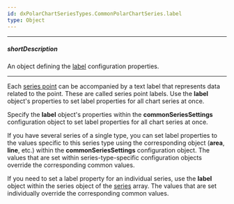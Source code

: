 ```yaml
---
id: dxPolarChartSeriesTypes.CommonPolarChartSeries.label
type: Object
---
```

---
##### shortDescription
An object defining the [label](/concepts/05%20UI%20Components/PolarChart/10%20Visual%20Elements/030%20Series%20Point%20Labels.md '/Documentation/Guide/UI_Components/PolarChart/Visual_Elements/#Series_Point_Labels') configuration properties.

---
Each [series point](/api-reference/10%20UI%20Components/dxPolarChart/5%20Series%20Types/CommonPolarChartSeries/point '/Documentation/ApiReference/UI_Components/dxPolarChart/Configuration/series/point/') can be accompanied by a text label that represents data related to the point. These are called series point labels. Use the **label** object's properties to set label properties for all chart series at once.

Specify the **label** object's properties within the **commonSeriesSettings** configuration object to set label properties for all chart series at once.

If you have several series of a single type, you can set label properties to the values specific to this series type using the corresponding object (**area**, **line**, etc.) within the **commonSeriesSettings** configuration object. The values that are set within series-type-specific configuration objects override the corresponding common values.

If you need to set a label property for an individual series, use the **label** object within the series object of the [series](/api-reference/10%20UI%20Components/dxPolarChart/1%20Configuration/series '/Documentation/ApiReference/UI_Components/dxPolarChart/Configuration/series/') array. The values that are set individually override the corresponding common values.